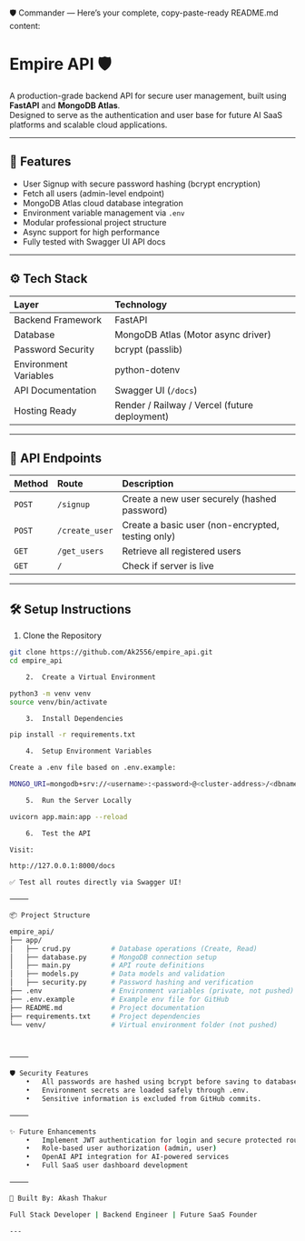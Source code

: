🛡️ Commander — Here’s your complete, copy-paste-ready README.md content:

# Empire API 🛡️

A production-grade backend API for secure user management, built using **FastAPI** and **MongoDB Atlas**.  
Designed to serve as the authentication and user base for future AI SaaS platforms and scalable cloud applications.

---

## 🚀 Features

- User Signup with secure password hashing (bcrypt encryption)
- Fetch all users (admin-level endpoint)
- MongoDB Atlas cloud database integration
- Environment variable management via `.env`
- Modular professional project structure
- Async support for high performance
- Fully tested with Swagger UI API docs

---

## ⚙️ Tech Stack

| Layer | Technology |
|:---|:---|
| Backend Framework | FastAPI |
| Database | MongoDB Atlas (Motor async driver) |
| Password Security | bcrypt (passlib) |
| Environment Variables | python-dotenv |
| API Documentation | Swagger UI (`/docs`) |
| Hosting Ready | Render / Railway / Vercel (future deployment) |

---

## 📜 API Endpoints

| Method | Route | Description |
|:---|:---|:---|
| `POST` | `/signup` | Create a new user securely (hashed password) |
| `POST` | `/create_user` | Create a basic user (non-encrypted, testing only) |
| `GET` | `/get_users` | Retrieve all registered users |
| `GET` | `/` | Check if server is live |

---

## 🛠️ Setup Instructions

1. Clone the Repository

```bash
git clone https://github.com/Ak2556/empire_api.git
cd empire_api

	2.	Create a Virtual Environment

python3 -m venv venv
source venv/bin/activate

	3.	Install Dependencies

pip install -r requirements.txt

	4.	Setup Environment Variables

Create a .env file based on .env.example:

MONGO_URI=mongodb+srv://<username>:<password>@<cluster-address>/<dbname>?retryWrites=true&w=majority&appName=<yourAppName>

	5.	Run the Server Locally

uvicorn app.main:app --reload

	6.	Test the API

Visit:

http://127.0.0.1:8000/docs

✅ Test all routes directly via Swagger UI!

⸻

📦 Project Structure

empire_api/
├── app/
│   ├── crud.py          # Database operations (Create, Read)
│   ├── database.py      # MongoDB connection setup
│   ├── main.py          # API route definitions
│   ├── models.py        # Data models and validation
│   ├── security.py      # Password hashing and verification
├── .env                 # Environment variables (private, not pushed)
├── .env.example         # Example env file for GitHub
├── README.md            # Project documentation
├── requirements.txt     # Project dependencies
└── venv/                # Virtual environment folder (not pushed)



⸻

🛡️ Security Features
	•	All passwords are hashed using bcrypt before saving to database.
	•	Environment secrets are loaded safely through .env.
	•	Sensitive information is excluded from GitHub commits.

⸻

✨ Future Enhancements
	•	Implement JWT authentication for login and secure protected routes
	•	Role-based user authorization (admin, user)
	•	OpenAI API integration for AI-powered services
	•	Full SaaS user dashboard development

⸻

👑 Built By: Akash Thakur

Full Stack Developer | Backend Engineer | Future SaaS Founder

---
